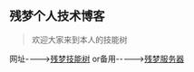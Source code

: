 ## 残梦个人技术博客

> 欢迎大家来到本人的技能树

网址---->[残梦技能树](https://2662419405.github.io)
or备用----->[残梦服务器](http://shtodream.cn)
